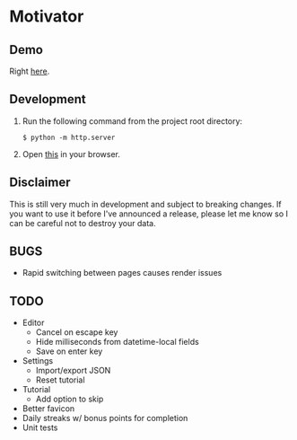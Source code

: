 # Motivator

## Demo

Right [here](https://dkennedy.io/motivator).

## Development

1. Run the following command from the project root directory:

    ```
    $ python -m http.server
    ```

2. Open [this](http://localhost:8000) in your browser.

## Disclaimer

This is still very much in development and subject to breaking changes. If you
want to use it before I've announced a release, please let me know so I can be
careful not to destroy your data.

## BUGS

* Rapid switching between pages causes render issues

## TODO

* Editor
    * Cancel on escape key
    * Hide milliseconds from datetime-local fields
    * Save on enter key
* Settings
    * Import/export JSON
    * Reset tutorial
* Tutorial
    * Add option to skip
* Better favicon
* Daily streaks w/ bonus points for completion
* Unit tests
